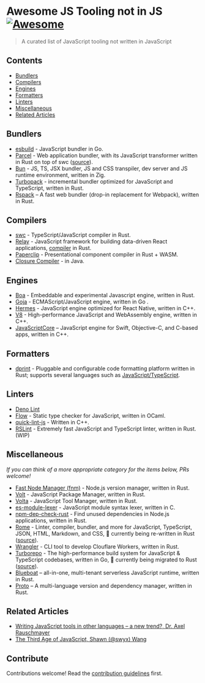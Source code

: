 # Awesome JS Tooling not in JS [![Awesome](https://awesome.re/badge.svg)](https://awesome.re)

> A curated list of JavaScript tooling not written in JavaScript


## Contents

- [Bundlers](#bundlers)
- [Compilers](#compilers)
- [Engines](#engines)
- [Formatters](#formatters)
- [Linters](#linters)
- [Miscellaneous](#miscellaneous)
- [Related Articles](#related-articles)

## Bundlers

- [esbuild](https://esbuild.github.io/getting-started/) - JavaScript bundler in Go.
- [Parcel](https://parceljs.org) - Web application bundler, with its JavaScript transformer written in Rust on top of swc ([source](https://parceljs.org/blog/beta3/)).
- [Bun](https://bun.sh/) - JS, TS, JSX bundler, JS and CSS transpiler, dev server and JS runtime environment, written in Zig.
- [Turbopack](https://turbo.build/pack) - incremental bundler optimized for JavaScript and TypeScript, written in Rust.
- [Rspack](https://github.com/web-infra-dev/rspack) – A fast web bundler (drop-in replacement for Webpack), written in Rust.

## Compilers

- [swc](https://github.com/swc-project/swc) - TypeScript/JavaScript compiler in Rust.
- [Relay](https://github.com/facebook/relay) - JavaScript framework for building data-driven React applications, [compiler](https://github.com/facebook/relay/tree/main/compiler) in Rust.
- [Paperclip](https://paperclip.dev/) - Presentational component compiler in Rust + WASM.
- [Closure Compiler](https://github.com/google/closure-compiler) - in Java.

## Engines

- [Boa](https://github.com/boa-dev/boa) - Embeddable and experimental Javascript engine, written in Rust.
- [Goja](https://github.com/dop251/goja) - ECMAScript/JavaScript engine, written in Go .
- [Hermes](https://hermesengine.dev/) - JavaScript engine optimized for React Native, written in C++.
- [V8](https://v8.dev/) - High-performance JavaScript and WebAssembly engine, written in C++.
- [JavaScriptCore](https://developer.apple.com/documentation/javascriptcore) – JavaScript engine for Swift, Objective-C, and C-based apps, written in C++.


## Formatters

- [dprint](https://dprint.dev) - Pluggable and configurable code formatting platform written in Rust; supports several languages such as [JavaScript/TypeScript](https://dprint.dev/plugins/typescript/).

## Linters

- [Deno Lint](https://github.com/denoland/deno_lint)
- [Flow](https://flow.org/) - Static type checker for JavaScript, written in OCaml.
- [quick-lint-js](https://quick-lint-js.com/) - Written in C++.
- [RSLint](https://github.com/rslint/rslint) - Extremely fast JavaScript and TypeScript linter, written in Rust. (WIP)

## Miscellaneous

_If you can think of a more appropriate category for the items below, PRs welcome!_

- [Fast Node Manager (fnm)](https://github.com/Schniz/fnm) - Node.js version manager, written in Rust.
- [Volt](https://github.com/voltpkg/volt) - JavaScript Package Manager, written in Rust.
- [Volta](https://volta.sh/) - JavaScript Tool Manager, written in Rust.
- [es-module-lexer](https://github.com/guybedford/es-module-lexer) - JavaScript module syntax lexer, written in C.
- [npm-dep-check-rust](https://github.com/saiumesh535/npm-dep-chek-rust) - Find unused dependencies in Node.js applications, written in Rust.
- [Rome](https://rome.tools) - Linter, compiler, bundler, and more for JavaScript, TypeScript, JSON, HTML, Markdown, and CSS, 🚧 currently being re-written in Rust ([source](https://rome.tools/blog/2021/09/21/rome-will-be-rewritten-in-rust)).
- [Wrangler](https://github.com/cloudflare/wrangler) - CLI tool to develop Clouflare Workers, written in Rust.
- [Turborepo](https://github.com/vercel/turborepo) - The high-performance build system for JavaScript & TypeScript codebases, written in Go, 🚧 currently being migrated to Rust ([source](https://vercel.com/blog/turborepo-migration-go-rust)).
- [Blueboat](https://github.com/losfair/blueboat) – all-in-one, multi-tenant serverless JavaScript runtime, written in Rust.
- [Proto](https://github.com/moonrepo/proto) – A multi-language version and dependency manager, written in Rust.

## Related Articles

- [Writing JavaScript tools in other languages – a new trend?, Dr. Axel Rauschmayer](https://2ality.com/2020/10/js-plus-other-languages.html)
- [The Third Age of JavaScript, Shawn (@swyx) Wang](https://www.swyx.io/js-third-age/)

## Contribute

Contributions welcome! Read the [contribution guidelines](CONTRIBUTING.md) first.

